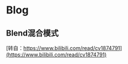 # Blog
## Blend混合模式
[转自：https://www.bilibili.com/read/cv1874791](https://www.bilibili.com/read/cv1874791)

